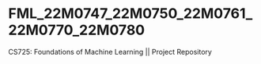# FML_22M0747_22M0750_22M0761_22M0770_22M0780
CS725: Foundations of Machine Learning || Project Repository
